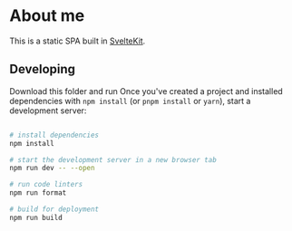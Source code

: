 # About me

This is a static SPA built in [SvelteKit](https://kit.svelte.dev/).


## Developing

Download this folder and run 
Once you've created a project and installed dependencies with `npm install` (or `pnpm install` or `yarn`), start a development server:

```bash

# install dependencies
npm install

# start the development server in a new browser tab
npm run dev -- --open

# run code linters
npm run format

# build for deployment
npm run build

```
